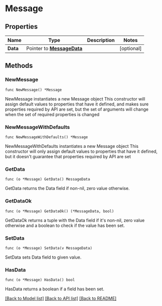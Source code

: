 # Message

## Properties

Name | Type | Description | Notes
------------ | ------------- | ------------- | -------------
**Data** | Pointer to [**MessageData**](MessageData.md) |  | [optional] 

## Methods

### NewMessage

`func NewMessage() *Message`

NewMessage instantiates a new Message object
This constructor will assign default values to properties that have it defined,
and makes sure properties required by API are set, but the set of arguments
will change when the set of required properties is changed

### NewMessageWithDefaults

`func NewMessageWithDefaults() *Message`

NewMessageWithDefaults instantiates a new Message object
This constructor will only assign default values to properties that have it defined,
but it doesn't guarantee that properties required by API are set

### GetData

`func (o *Message) GetData() MessageData`

GetData returns the Data field if non-nil, zero value otherwise.

### GetDataOk

`func (o *Message) GetDataOk() (*MessageData, bool)`

GetDataOk returns a tuple with the Data field if it's non-nil, zero value otherwise
and a boolean to check if the value has been set.

### SetData

`func (o *Message) SetData(v MessageData)`

SetData sets Data field to given value.

### HasData

`func (o *Message) HasData() bool`

HasData returns a boolean if a field has been set.


[[Back to Model list]](../README.md#documentation-for-models) [[Back to API list]](../README.md#documentation-for-api-endpoints) [[Back to README]](../README.md)


